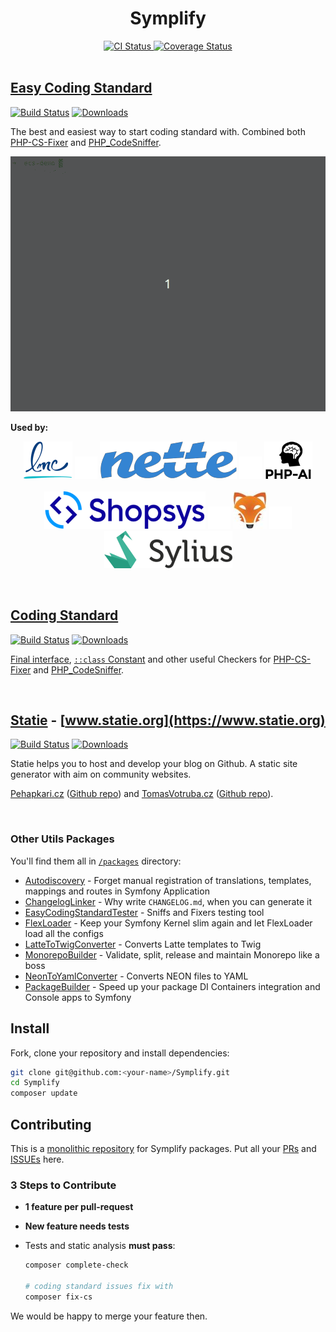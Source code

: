 <div align="center">
    <h1>Symplify</h1>
    <a href="https://travis-ci.org/Symplify/Symplify">
        <img src="https://img.shields.io/travis/Symplify/Symplify/master.svg?style=flat-square" alt="CI Status">
    </a>
    <a href="https://coveralls.io/github/Symplify/Symplify?branch=master">
        <img src="https://img.shields.io/coveralls/Symplify/Symplify/master.svg?style=flat-square" alt="Coverage Status">
    </a>
</div>

<br>

## [Easy Coding Standard](https://github.com/Symplify/EasyCodingStandard)

[![Build Status](https://img.shields.io/travis/Symplify/EasyCodingStandard/master.svg?style=flat-square)](https://travis-ci.org/Symplify/EasyCodingStandard)
[![Downloads](https://img.shields.io/packagist/dt/symplify/easy-coding-standard.svg?style=flat-square)](https://packagist.org/packages/symplify/easy-coding-standard/stats)

The best and easiest way to start coding standard with. Combined both [PHP-CS-Fixer](https://github.com/friendsofphp/php-cs-fixer) and [PHP_CodeSniffer](https://github.com/squizlabs/PHP_CodeSniffer).

![ECS-Run](packages/EasyCodingStandard/docs/run-and-fix.gif)

**Used by:**

<p align="center">
    <a href="https://github.com/lmc-eu/php-coding-standard"><img src="/packages/EasyCodingStandard/docs/logos/lmc.png"></a>
    <img src="/packages/EasyCodingStandard/docs/logos/space.png">
    <a href="https://github.com/nette/coding-standard"><img src="/packages/EasyCodingStandard/docs/logos/nette.png"></a>
    <img src="/packages/EasyCodingStandard/docs/logos/space.png">
    <a href="https://github.com/php-ai/php-ml/"><img src="/packages/EasyCodingStandard/docs/logos/phpai.png"></a>
    <br>
    <br>
    <a href="https://github.com/shopsys/coding-standards"><img src="/packages/EasyCodingStandard/docs/logos/shopsys.png"></a>
    <img src="/packages/EasyCodingStandard/docs/logos/space.png">
    <a href="https://github.com/sunfoxcz/coding-standard"><img src="/packages/EasyCodingStandard/docs/logos/sunfox.jpg"></a>
    <img src="/packages/EasyCodingStandard/docs/logos/space.png">
    <a href="https://github.com/SyliusLabs/CodingStandard"><img src="/packages/EasyCodingStandard/docs/logos/sylius.png"></a>
</p>

<br>

## [Coding Standard](https://github.com/Symplify/CodingStandard)

[![Build Status](https://img.shields.io/travis/Symplify/CodingStandard/master.svg?style=flat-square)](https://travis-ci.org/Symplify/CodingStandard)
[![Downloads](https://img.shields.io/packagist/dt/symplify/coding-standard.svg?style=flat-square)](https://packagist.org/packages/symplify/coding-standard/stats)

[Final interface](http://ocramius.github.io/blog/when-to-declare-classes-final/), [`::class` Constant](https://www.tomasvotruba.cz/blog/2017/08/21/5-useful-rules-from-symplify-coding-standard/#3-class-constant-fixer) and other useful Checkers for [PHP-CS-Fixer](https://github.com/friendsofphp/php-cs-fixer) and [PHP_CodeSniffer](https://github.com/squizlabs/PHP_CodeSniffer).

<br>

## [Statie](https://github.com/Symplify/Statie) - [www.statie.org](https://www.statie.org)

[![Build Status](https://img.shields.io/travis/Symplify/Statie/master.svg?style=flat-square)](https://travis-ci.org/Symplify/Statie)
[![Downloads](https://img.shields.io/packagist/dt/Symplify/statie.svg?style=flat-square)](https://packagist.org/packages/Symplify/statie/stats)

Statie helps you to host and develop your blog on Github.
A static site generator with aim on community websites.

[Pehapkari.cz](https://pehapkari.cz/) ([Github repo](https://github.com/pehapkari/pehapkari.cz)) and [TomasVotruba.cz](https://www.tomasvotruba.cz/) ([Github repo](https://github.com/tomasvotruba/tomasvotruba.cz)).

<br>

### Other Utils Packages

You'll find them all in [`/packages`](/packages) directory:

- [Autodiscovery](https://github.com/Symplify/Autodiscovery) - Forget manual registration of translations, templates, mappings and routes in Symfony Application
- [ChangelogLinker](https://github.com/Symplify/ChangelogLinker) - Why write `CHANGELOG.md`, when you can generate it
- [EasyCodingStandardTester](https://github.com/Symplify/EasyCodingStandardTester) - Sniffs and Fixers testing tool
- [FlexLoader](https://github.com/Symplify/FlexLoader) - Keep your Symfony Kernel slim again and let FlexLoader load all the configs
- [LatteToTwigConverter](https://github.com/Symplify/LatteToTwigConverter) - Converts Latte templates to Twig
- [MonorepoBuilder](https://github.com/Symplify/MonorepoBuilder) - Validate, split, release and maintain Monorepo like a boss
- [NeonToYamlConverter](https://github.com/Symplify/NeonToYamlConverter) - Converts NEON files to YAML
- [PackageBuilder](https://github.com/Symplify/PackageBuilder) - Speed up your package DI Containers integration and Console apps to Symfony

## Install

Fork, clone your repository and install dependencies:

```bash
git clone git@github.com:<your-name>/Symplify.git
cd Symplify
composer update
```

## Contributing

This is a [monolithic repository](https://gomonorepo.org/) for Symplify packages. Put all your [PRs](https://github.com/Symplify/Symplify/pulls) and [ISSUEs](https://github.com/Symplify/Symplify/issues) here.

### 3 Steps to Contribute

- **1 feature per pull-request**
- **New feature needs tests**
- Tests and static analysis **must pass**:

    ```bash
    composer complete-check

    # coding standard issues fix with
    composer fix-cs
    ```

We would be happy to merge your feature then.
